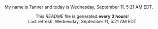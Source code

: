 My name is Tanner and today is Wednesday, September 11, 5:21 AM EDT.

<p align="center">This <i>README</i> file is generated <b>every 3 hours</b>!</br>Last refresh: Wednesday, September 11, 5:21 AM EDT<br /></p>
